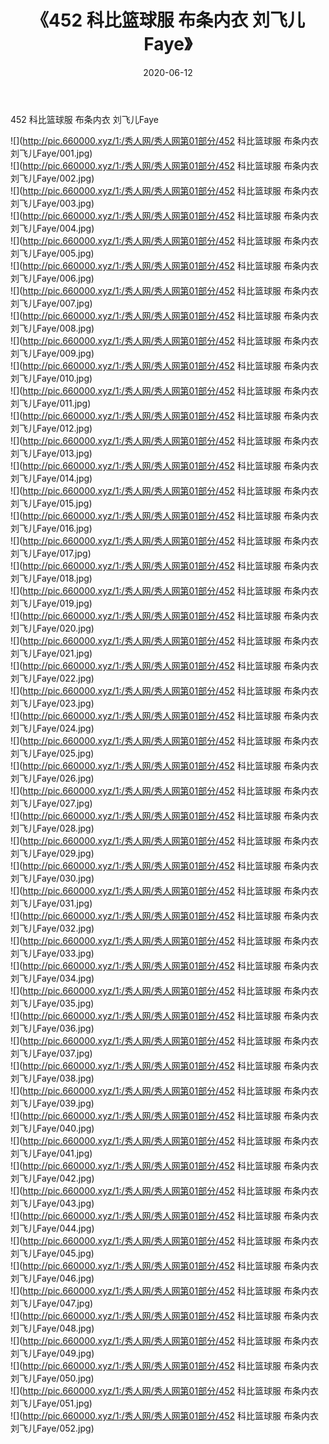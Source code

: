 ﻿---
layout: post
title:  《452 科比篮球服 布条内衣 刘飞儿Faye》
date:   2020-06-12
img: http://pic.660000.xyz/1:/秀人网/秀人网第01部分/452 科比篮球服 布条内衣 刘飞儿Faye/000.jpg
categories: [美女, 清纯, 唯美]
---

452 科比篮球服 布条内衣 刘飞儿Faye

  ![](http://pic.660000.xyz/1:/秀人网/秀人网第01部分/452 科比篮球服 布条内衣 刘飞儿Faye/001.jpg) <br> ![](http://pic.660000.xyz/1:/秀人网/秀人网第01部分/452 科比篮球服 布条内衣 刘飞儿Faye/002.jpg) <br> ![](http://pic.660000.xyz/1:/秀人网/秀人网第01部分/452 科比篮球服 布条内衣 刘飞儿Faye/003.jpg) <br> ![](http://pic.660000.xyz/1:/秀人网/秀人网第01部分/452 科比篮球服 布条内衣 刘飞儿Faye/004.jpg) <br> ![](http://pic.660000.xyz/1:/秀人网/秀人网第01部分/452 科比篮球服 布条内衣 刘飞儿Faye/005.jpg) <br> ![](http://pic.660000.xyz/1:/秀人网/秀人网第01部分/452 科比篮球服 布条内衣 刘飞儿Faye/006.jpg) <br> ![](http://pic.660000.xyz/1:/秀人网/秀人网第01部分/452 科比篮球服 布条内衣 刘飞儿Faye/007.jpg) <br> ![](http://pic.660000.xyz/1:/秀人网/秀人网第01部分/452 科比篮球服 布条内衣 刘飞儿Faye/008.jpg) <br> ![](http://pic.660000.xyz/1:/秀人网/秀人网第01部分/452 科比篮球服 布条内衣 刘飞儿Faye/009.jpg) <br> ![](http://pic.660000.xyz/1:/秀人网/秀人网第01部分/452 科比篮球服 布条内衣 刘飞儿Faye/010.jpg) <br> ![](http://pic.660000.xyz/1:/秀人网/秀人网第01部分/452 科比篮球服 布条内衣 刘飞儿Faye/011.jpg) <br> ![](http://pic.660000.xyz/1:/秀人网/秀人网第01部分/452 科比篮球服 布条内衣 刘飞儿Faye/012.jpg) <br> ![](http://pic.660000.xyz/1:/秀人网/秀人网第01部分/452 科比篮球服 布条内衣 刘飞儿Faye/013.jpg) <br> ![](http://pic.660000.xyz/1:/秀人网/秀人网第01部分/452 科比篮球服 布条内衣 刘飞儿Faye/014.jpg) <br> ![](http://pic.660000.xyz/1:/秀人网/秀人网第01部分/452 科比篮球服 布条内衣 刘飞儿Faye/015.jpg) <br> ![](http://pic.660000.xyz/1:/秀人网/秀人网第01部分/452 科比篮球服 布条内衣 刘飞儿Faye/016.jpg) <br> ![](http://pic.660000.xyz/1:/秀人网/秀人网第01部分/452 科比篮球服 布条内衣 刘飞儿Faye/017.jpg) <br> ![](http://pic.660000.xyz/1:/秀人网/秀人网第01部分/452 科比篮球服 布条内衣 刘飞儿Faye/018.jpg) <br> ![](http://pic.660000.xyz/1:/秀人网/秀人网第01部分/452 科比篮球服 布条内衣 刘飞儿Faye/019.jpg) <br> ![](http://pic.660000.xyz/1:/秀人网/秀人网第01部分/452 科比篮球服 布条内衣 刘飞儿Faye/020.jpg) <br> ![](http://pic.660000.xyz/1:/秀人网/秀人网第01部分/452 科比篮球服 布条内衣 刘飞儿Faye/021.jpg) <br> ![](http://pic.660000.xyz/1:/秀人网/秀人网第01部分/452 科比篮球服 布条内衣 刘飞儿Faye/022.jpg) <br> ![](http://pic.660000.xyz/1:/秀人网/秀人网第01部分/452 科比篮球服 布条内衣 刘飞儿Faye/023.jpg) <br> ![](http://pic.660000.xyz/1:/秀人网/秀人网第01部分/452 科比篮球服 布条内衣 刘飞儿Faye/024.jpg) <br> ![](http://pic.660000.xyz/1:/秀人网/秀人网第01部分/452 科比篮球服 布条内衣 刘飞儿Faye/025.jpg) <br> ![](http://pic.660000.xyz/1:/秀人网/秀人网第01部分/452 科比篮球服 布条内衣 刘飞儿Faye/026.jpg) <br> ![](http://pic.660000.xyz/1:/秀人网/秀人网第01部分/452 科比篮球服 布条内衣 刘飞儿Faye/027.jpg) <br> ![](http://pic.660000.xyz/1:/秀人网/秀人网第01部分/452 科比篮球服 布条内衣 刘飞儿Faye/028.jpg) <br> ![](http://pic.660000.xyz/1:/秀人网/秀人网第01部分/452 科比篮球服 布条内衣 刘飞儿Faye/029.jpg) <br> ![](http://pic.660000.xyz/1:/秀人网/秀人网第01部分/452 科比篮球服 布条内衣 刘飞儿Faye/030.jpg) <br> ![](http://pic.660000.xyz/1:/秀人网/秀人网第01部分/452 科比篮球服 布条内衣 刘飞儿Faye/031.jpg) <br> ![](http://pic.660000.xyz/1:/秀人网/秀人网第01部分/452 科比篮球服 布条内衣 刘飞儿Faye/032.jpg) <br> ![](http://pic.660000.xyz/1:/秀人网/秀人网第01部分/452 科比篮球服 布条内衣 刘飞儿Faye/033.jpg) <br> ![](http://pic.660000.xyz/1:/秀人网/秀人网第01部分/452 科比篮球服 布条内衣 刘飞儿Faye/034.jpg) <br> ![](http://pic.660000.xyz/1:/秀人网/秀人网第01部分/452 科比篮球服 布条内衣 刘飞儿Faye/035.jpg) <br> ![](http://pic.660000.xyz/1:/秀人网/秀人网第01部分/452 科比篮球服 布条内衣 刘飞儿Faye/036.jpg) <br> ![](http://pic.660000.xyz/1:/秀人网/秀人网第01部分/452 科比篮球服 布条内衣 刘飞儿Faye/037.jpg) <br> ![](http://pic.660000.xyz/1:/秀人网/秀人网第01部分/452 科比篮球服 布条内衣 刘飞儿Faye/038.jpg) <br> ![](http://pic.660000.xyz/1:/秀人网/秀人网第01部分/452 科比篮球服 布条内衣 刘飞儿Faye/039.jpg) <br> ![](http://pic.660000.xyz/1:/秀人网/秀人网第01部分/452 科比篮球服 布条内衣 刘飞儿Faye/040.jpg) <br> ![](http://pic.660000.xyz/1:/秀人网/秀人网第01部分/452 科比篮球服 布条内衣 刘飞儿Faye/041.jpg) <br> ![](http://pic.660000.xyz/1:/秀人网/秀人网第01部分/452 科比篮球服 布条内衣 刘飞儿Faye/042.jpg) <br> ![](http://pic.660000.xyz/1:/秀人网/秀人网第01部分/452 科比篮球服 布条内衣 刘飞儿Faye/043.jpg) <br> ![](http://pic.660000.xyz/1:/秀人网/秀人网第01部分/452 科比篮球服 布条内衣 刘飞儿Faye/044.jpg) <br> ![](http://pic.660000.xyz/1:/秀人网/秀人网第01部分/452 科比篮球服 布条内衣 刘飞儿Faye/045.jpg) <br> ![](http://pic.660000.xyz/1:/秀人网/秀人网第01部分/452 科比篮球服 布条内衣 刘飞儿Faye/046.jpg) <br> ![](http://pic.660000.xyz/1:/秀人网/秀人网第01部分/452 科比篮球服 布条内衣 刘飞儿Faye/047.jpg) <br> ![](http://pic.660000.xyz/1:/秀人网/秀人网第01部分/452 科比篮球服 布条内衣 刘飞儿Faye/048.jpg) <br> ![](http://pic.660000.xyz/1:/秀人网/秀人网第01部分/452 科比篮球服 布条内衣 刘飞儿Faye/049.jpg) <br> ![](http://pic.660000.xyz/1:/秀人网/秀人网第01部分/452 科比篮球服 布条内衣 刘飞儿Faye/050.jpg) <br> ![](http://pic.660000.xyz/1:/秀人网/秀人网第01部分/452 科比篮球服 布条内衣 刘飞儿Faye/051.jpg) <br> ![](http://pic.660000.xyz/1:/秀人网/秀人网第01部分/452 科比篮球服 布条内衣 刘飞儿Faye/052.jpg) <br>